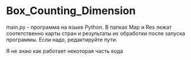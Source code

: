# Box_Counting_Dimension

main.py - программа на языке Python. 
В папках Map и Res лежат соотетственно карты стран и результаты их обработки после запуска программы. 
Если надо, редактируйте пути. 

Я не знаю как работает некоторая часть кода
